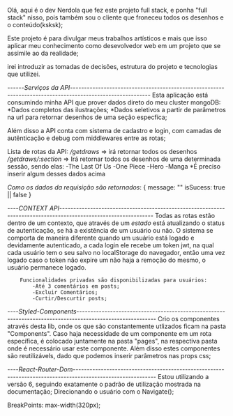 Olá, aqui é o dev Nerdola que fez este projeto full stack, e ponha "full stack" nisso,
pois também sou o cliente que froneceu todos os desenhos e o conteúdo(ksksk);


Este projeto é para divulgar meus trabalhos artísticos e mais que isso aplicar 
meu conhecimento como desevolvedor web em um projeto que se assimile ao da realidade;

irei introduzir as tomadas de decisões, estrutura do projeto e tecnologias que utilizei.


------*Serviços da API*----------------------------------------------------------------------------------------------------------
Esta aplicação está consumindo minha API que prover dados direto do meu cluster mongoDB: 
    *Dados completos das ilustrações;
    *Dados seletivos a partir de parâmetros na url para retornar desenhos de uma seção especfíca;

Além disso a API conta com sistema de cadastro e login, com camadas de autênticação e debug com middlewares entre as rotas;

Lista de rotas da API: 
    */getdraws* => irá retornar todos os desenhos
    */getdraws/:section* => Irá retornar todos os desenhos de uma determinada sessão, sendo elas:
        -The Last Of Us
        -One Piece
        -Hero
        -Manga
                                                    *É preciso inserir algum desses dados acima




*Como os dados da requisição são retornados*:
    {
        message: "<mensagem vinda do servidor>"
        isSucess: true || false 
    }

----*CONTEXT API*---------------------------------------------------------------------------------------------------------------
        Todas as rotas estão dentro de um contexto, que através de um *estado* está atualizando o status de autenticação,
        se há a existência de um usuário ou não. O sistema se comporta de maneira diferente quando um usuário está logado e
        devidamente autenticado, a cada login ele recebe um token jwt, na qual cada usuário tem o seu salvo no localStorage do navegador, então uma vez logado caso o token não expire um não haja a remoção do mesmo, o usuário permanece logado. 

        Funcionalidades privadas são disponibilizadas para usuários: 
            -Até 3 comentários em posts;
            -Excluir Comentários;
            -Curtir/Descurtir posts;

----*Styled-Components*----------------------------------------------------------------------------------------------------------
    Crio os componentes através desta lib, onde os que são constantemente utlizados ficam na pasta
    "Components". Caso haja necessidade de um componente em um rota específica, é colocado juntamente na pasta
    "pages", na respectiva pasta onde é necessário usar este componente. Além disso estes componentes são reutilizávels, dado
    que podemos inserir parâmetros nas props css;


----*React-Router-Dom*-----------------------------------------------------------------------------------------------------------
    Estou utilizando a versão 6, seguindo exatamente o padrão de utilização mostrada na documentação;
    Direcionando o usuário com o Navigate();








BreakPoints: 
    max-width(320px);




